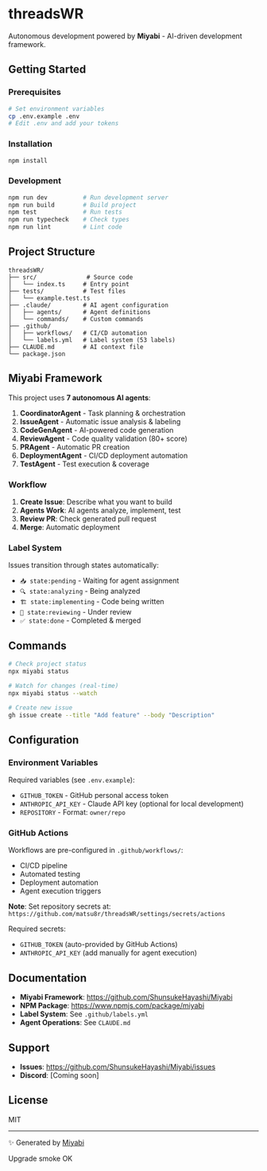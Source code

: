 # threadsWR

Autonomous development powered by **Miyabi** - AI-driven development framework.

## Getting Started

### Prerequisites

```bash
# Set environment variables
cp .env.example .env
# Edit .env and add your tokens
```

### Installation

```bash
npm install
```

### Development

```bash
npm run dev          # Run development server
npm run build        # Build project
npm test             # Run tests
npm run typecheck    # Check types
npm run lint         # Lint code
```

## Project Structure

```
threadsWR/
├── src/              # Source code
│   └── index.ts     # Entry point
├── tests/           # Test files
│   └── example.test.ts
├── .claude/         # AI agent configuration
│   ├── agents/      # Agent definitions
│   └── commands/    # Custom commands
├── .github/
│   ├── workflows/   # CI/CD automation
│   └── labels.yml   # Label system (53 labels)
├── CLAUDE.md        # AI context file
└── package.json
```

## Miyabi Framework

This project uses **7 autonomous AI agents**:

1. **CoordinatorAgent** - Task planning & orchestration
2. **IssueAgent** - Automatic issue analysis & labeling
3. **CodeGenAgent** - AI-powered code generation
4. **ReviewAgent** - Code quality validation (80+ score)
5. **PRAgent** - Automatic PR creation
6. **DeploymentAgent** - CI/CD deployment automation
7. **TestAgent** - Test execution & coverage

### Workflow

1. **Create Issue**: Describe what you want to build
2. **Agents Work**: AI agents analyze, implement, test
3. **Review PR**: Check generated pull request
4. **Merge**: Automatic deployment

### Label System

Issues transition through states automatically:

- `📥 state:pending` - Waiting for agent assignment
- `🔍 state:analyzing` - Being analyzed
- `🏗️ state:implementing` - Code being written
- `👀 state:reviewing` - Under review
- `✅ state:done` - Completed & merged

## Commands

```bash
# Check project status
npx miyabi status

# Watch for changes (real-time)
npx miyabi status --watch

# Create new issue
gh issue create --title "Add feature" --body "Description"
```

## Configuration

### Environment Variables

Required variables (see `.env.example`):

- `GITHUB_TOKEN` - GitHub personal access token
- `ANTHROPIC_API_KEY` - Claude API key (optional for local development)
- `REPOSITORY` - Format: `owner/repo`

### GitHub Actions

Workflows are pre-configured in `.github/workflows/`:

- CI/CD pipeline
- Automated testing
- Deployment automation
- Agent execution triggers

**Note**: Set repository secrets at:
`https://github.com/matsu8r/threadsWR/settings/secrets/actions`

Required secrets:
- `GITHUB_TOKEN` (auto-provided by GitHub Actions)
- `ANTHROPIC_API_KEY` (add manually for agent execution)

## Documentation

- **Miyabi Framework**: https://github.com/ShunsukeHayashi/Miyabi
- **NPM Package**: https://www.npmjs.com/package/miyabi
- **Label System**: See `.github/labels.yml`
- **Agent Operations**: See `CLAUDE.md`

## Support

- **Issues**: https://github.com/ShunsukeHayashi/Miyabi/issues
- **Discord**: [Coming soon]

## License

MIT

---

✨ Generated by [Miyabi](https://github.com/ShunsukeHayashi/Miyabi)

Upgrade smoke OK
